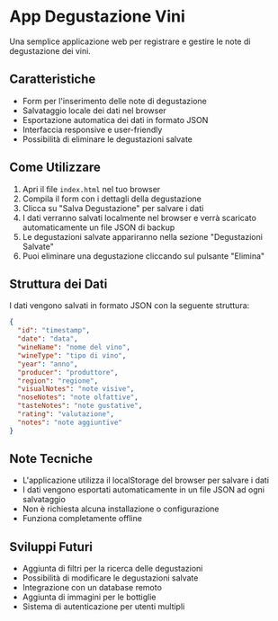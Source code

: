 # App Degustazione Vini

Una semplice applicazione web per registrare e gestire le note di degustazione dei vini.

## Caratteristiche

- Form per l'inserimento delle note di degustazione
- Salvataggio locale dei dati nel browser
- Esportazione automatica dei dati in formato JSON
- Interfaccia responsive e user-friendly
- Possibilità di eliminare le degustazioni salvate

## Come Utilizzare

1. Apri il file `index.html` nel tuo browser
2. Compila il form con i dettagli della degustazione
3. Clicca su "Salva Degustazione" per salvare i dati
4. I dati verranno salvati localmente nel browser e verrà scaricato automaticamente un file JSON di backup
5. Le degustazioni salvate appariranno nella sezione "Degustazioni Salvate"
6. Puoi eliminare una degustazione cliccando sul pulsante "Elimina"

## Struttura dei Dati

I dati vengono salvati in formato JSON con la seguente struttura:

```json
{
  "id": "timestamp",
  "date": "data",
  "wineName": "nome del vino",
  "wineType": "tipo di vino",
  "year": "anno",
  "producer": "produttore",
  "region": "regione",
  "visualNotes": "note visive",
  "noseNotes": "note olfattive",
  "tasteNotes": "note gustative",
  "rating": "valutazione",
  "notes": "note aggiuntive"
}
```

## Note Tecniche

- L'applicazione utilizza il localStorage del browser per salvare i dati
- I dati vengono esportati automaticamente in un file JSON ad ogni salvataggio
- Non è richiesta alcuna installazione o configurazione
- Funziona completamente offline

## Sviluppi Futuri

- Aggiunta di filtri per la ricerca delle degustazioni
- Possibilità di modificare le degustazioni salvate
- Integrazione con un database remoto
- Aggiunta di immagini per le bottiglie
- Sistema di autenticazione per utenti multipli 